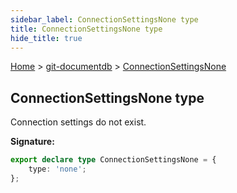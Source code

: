 ```yaml
---
sidebar_label: ConnectionSettingsNone type
title: ConnectionSettingsNone type
hide_title: true
---
```


[Home](./index.md) &gt; [git-documentdb](./git-documentdb.md) &gt; [ConnectionSettingsNone](./git-documentdb.connectionsettingsnone.md)

## ConnectionSettingsNone type

Connection settings do not exist.

<b>Signature:</b>

```typescript
export declare type ConnectionSettingsNone = {
    type: 'none';
};
```
